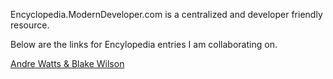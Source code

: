  Encyclopedia.ModernDeveloper.com is a centralized and developer friendly resource.
 
 Below are the links for Encylopedia entries I am collaborating on.
 
 [Andre Watts & Blake Wilson](Watts-Wilson)
